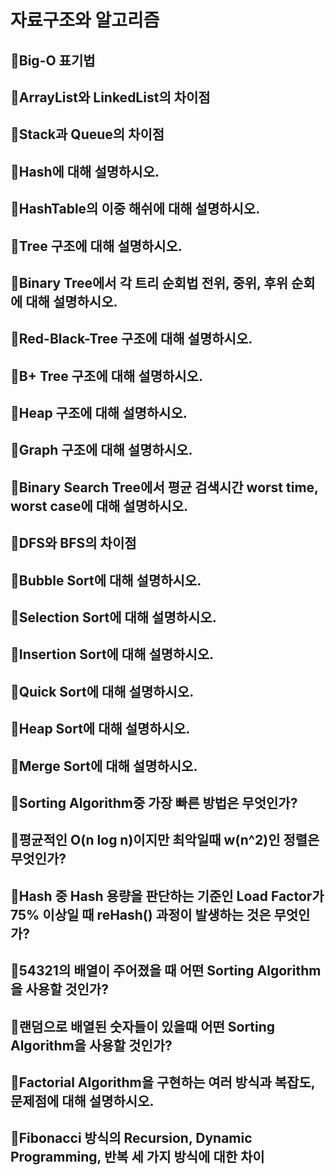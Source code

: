 # 자료구조와 알고리즘



## :book:Big-O 표기법
## :book:ArrayList와 LinkedList의 차이점
## :book:Stack과 Queue의 차이점
## :book:Hash에 대해 설명하시오.
## :book:HashTable의 이중 해쉬에 대해 설명하시오.
## :book:Tree 구조에 대해 설명하시오.
## :book:Binary Tree에서 각 트리 순회법 전위, 중위, 후위 순회에 대해 설명하시오.
## :book:Red-Black-Tree 구조에 대해 설명하시오.
## :book:B+ Tree 구조에 대해 설명하시오.
## :book:Heap 구조에 대해 설명하시오.
## :book:Graph 구조에 대해 설명하시오.
## :book:Binary Search Tree에서 평균 검색시간 worst time, worst case에 대해 설명하시오.
## :book:DFS와 BFS의 차이점
## :book:Bubble Sort에 대해 설명하시오.
## :book:Selection Sort에 대해 설명하시오.
## :book:Insertion Sort에 대해 설명하시오.
## :book:Quick Sort에 대해 설명하시오.
## :book:Heap Sort에 대해 설명하시오.
## :book:Merge Sort에 대해 설명하시오.
## :book:Sorting Algorithm중 가장 빠른 방법은 무엇인가?
## :book:평균적인 O(n log n)이지만 최악일때 w(n^2)인 정렬은 무엇인가?
## :book:Hash 중 Hash 용량을 판단하는 기준인 Load Factor가 75% 이상일 때 reHash() 과정이 발생하는 것은 무엇인가?
## :book:54321의 배열이 주어졌을 때 어떤 Sorting Algorithm을 사용할 것인가?
## :book:랜덤으로 배열된 숫자들이 있을때 어떤 Sorting Algorithm을 사용할 것인가?
## :book:Factorial Algorithm을 구현하는 여러 방식과 복잡도, 문제점에 대해 설명하시오.
## :book:Fibonacci 방식의 Recursion, Dynamic Programming, 반복 세 가지 방식에 대한 차이